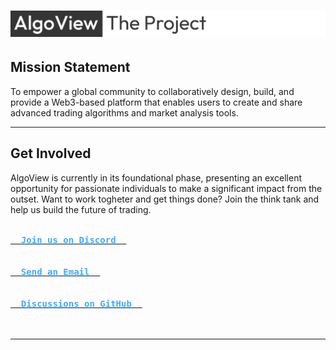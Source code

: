 # ![The AlgoView Project](https://github.com/AlgoView/.github/blob/main/resources/AV-PROJECT_banner.jpg)

## Mission Statement

To empower a global community to collaboratively design, build, and provide a Web3-based platform that enables users to create and share advanced trading algorithms and market analysis tools.

---

## Get Involved

AlgoView is currently in its foundational phase, presenting an excellent opportunity for passionate individuals to make a significant impact from the outset.
Want to work togheter and get things done? Join the think tank and help us build the future of trading.

<a href="https://discord.gg/p8QvxM4Y"><kbd><br>  <b style="color:#44AAFF">Join us on Discord  </b><br><br></kbd></a> <a href="mailto:info@algoview.org"><kbd><br>  <b style="color:#44AAFF">Send an Email  </b><br><br></kbd></a> <a href="https://github.com/orgs/AlgoView/discussions"><kbd><br>  <b style="color:#44AAFF">Discussions on GitHub  </b><br><br></kbd></a> 

---